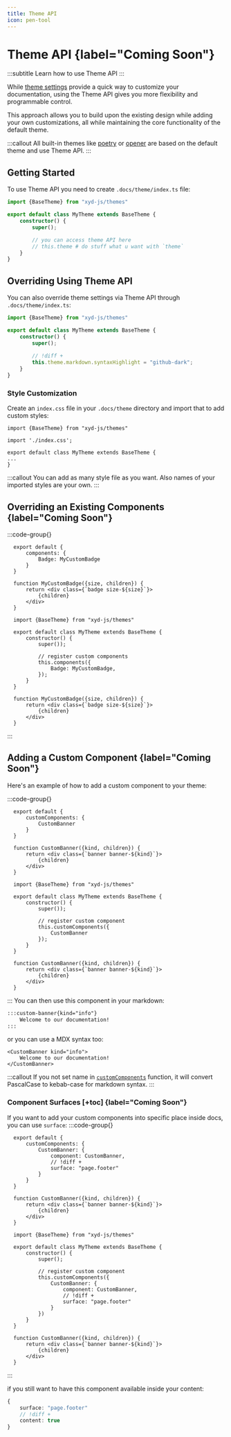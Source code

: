 ```yaml
---
title: Theme API
icon: pen-tool
---
```


# Theme API {label="Coming Soon"}
:::subtitle
Learn how to use Theme API
:::

While [theme settings](/docs/reference/core/theme) provide a quick way to customize your documentation,
using the Theme API gives you more flexibility and programmable control. 
 
This approach allows you to build upon the existing design while adding your own customizations, all while maintaining the core functionality of the default theme.

:::callout
All built-in themes like [poetry](https://github.com/livesession/xyd/tree/master/packages/xyd-theme-poetry) or [opener](https://github.com/livesession/xyd/tree/master/packages/xyd-theme-opener) are based on the default theme and use Theme API.
:::

## Getting Started

To use Theme API you need to create `.docs/theme/index.ts` file:
```ts
import {BaseTheme} from "xyd-js/themes"

export default class MyTheme extends BaseTheme {
    constructor() {
        super();

        // you can access theme API here
        // this.theme # do stuff what u want with `theme`
    }
}
```

## Overriding Using Theme API
You can also override theme settings via Theme API through `.docs/theme/index.ts`:
```ts 
import {BaseTheme} from "xyd-js/themes"

export default class MyTheme extends BaseTheme {
    constructor() {
        super();
        
        // !diff +
        this.theme.markdown.syntaxHighlight = "github-dark";
    }
}
```

### Style Customization

Create an `index.css` file in your `.docs/theme` directory and import that to add custom styles:

```tsx
import {BaseTheme} from "xyd-js/themes"

import './index.css';

export default class MyTheme extends BaseTheme {
...
}
```
:::callout
You can add as many style file as you want. Also names of your imported styles are your own.
:::

## Overriding an Existing Components {label="Coming Soon"}

 :::code-group{}
  ```tsx Settings
    export default {
        components: {
            Badge: MyCustomBadge
        }
    }
  
    function MyCustomBadge({size, children}) {
        return <div class={`badge size-${size}`}>
            {children}
        </div>
    }
  ```

  ```tsx BaseTheme
    import {BaseTheme} from "xyd-js/themes"

    export default class MyTheme extends BaseTheme {
        constructor() {
            super());
            
            // register custom components
            this.components({
                Badge: MyCustomBadge,
            });
        }
    }

    function MyCustomBadge({size, children}) {
        return <div class={`badge size-${size}`}>
            {children}
        </div>
    }
  ``` 
:::

## Adding a Custom Component {label="Coming Soon"}

Here's an example of how to add a custom component to your theme:

 :::code-group{}
  ```tsx Settings
    export default {
        customComponents: {
            CustomBanner
        }
    }
  
    function CustomBanner({kind, children}) {
        return <div class={`banner banner-${kind}`}>
            {children}
        </div>
    }
  ```

  ```tsx BaseTheme
    import {BaseTheme} from "xyd-js/themes"

    export default class MyTheme extends BaseTheme {
        constructor() {
            super());
            
            // register custom component
            this.customComponents({ 
                CustomBanner
            });
        }
    }

    function CustomBanner({kind, children}) {
        return <div class={`banner banner-${kind}`}>
            {children}
        </div>
    }
  ``` 
:::
You can then use this component in your markdown:

```md
:::custom-banner{kind="info"}
    Welcome to our documentation!
:::
```

or you can use a MDX syntax too:

```mdx
<CustomBanner kind="info">
    Welcome to our documentation!
</CustomBanner>
```

:::callout
If you not set name in [`customComponents`](/docs/reference/source/BaseTheme#registerComponent) function, it will 
convert PascalCase to kebab-case for markdown syntax.
:::

### Component Surfaces [+toc] {label="Coming Soon"}
If you want to add your custom components into specific place inside docs, you can use `surface`:
 :::code-group{}
  ```tsx Settings
    export default {
        customComponents: {
            CustomBanner: {
                component: CustomBanner,
                // !diff +
                surface: "page.footer"
            }
        }
    }
  
    function CustomBanner({kind, children}) {
        return <div class={`banner banner-${kind}`}>
            {children}
        </div>
    }
  ```

  ```tsx BaseTheme
    import {BaseTheme} from "xyd-js/themes"

    export default class MyTheme extends BaseTheme {
        constructor() {
            super();
            
            // register custom component
            this.customComponents({
                CustomBanner: {
                    component: CustomBanner,
                    // !diff +
                    surface: "page.footer"
                }
            })
        }
    }

    function CustomBanner({kind, children}) {
        return <div class={`banner banner-${kind}`}>
            {children}
        </div>
    }
  ``` 
:::

if you still want to have this component available inside your content:
```ts
{
    surface: "page.footer"
    // !diff +
    content: true
}
```

